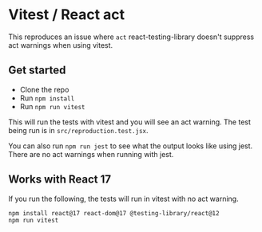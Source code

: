 # Vitest / React act

This reproduces an issue where `act` react-testing-library doesn't suppress act warnings when using vitest.

## Get started

- Clone the repo
- Run `npm install`
- Run `npm run vitest`

This will run the tests with vitest and you will see an act warning.
The test being run is in `src/reproduction.test.jsx`.

You can also run `npm run jest` to see what the output looks like using jest.
There are no act warnings when running with jest.

## Works with React 17

If you run the following, the tests will run in vitest with no act warning.

```
npm install react@17 react-dom@17 @testing-library/react@12
npm run vitest
```
